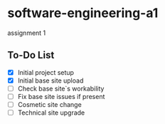 # software-engineering-a1
assignment 1

## To-Do List

- [x] Initial project setup
- [x] Initial base site upload
- [ ] Check base site`s workability
- [ ] Fix base site issues if present 
- [ ] Cosmetic site change
- [ ] Technical site upgrade